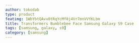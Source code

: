 ```yaml
---
author: tokodab
type: product
featimg: 1WbYbtQAvv0tRqYcMf0j4Vr7mnVVYKLbm
title: Transformers Bumblebee Face Samsung Galaxy S9 Case
tags: [samsung, galaxy, s9]
category: [samsung]
---
```

